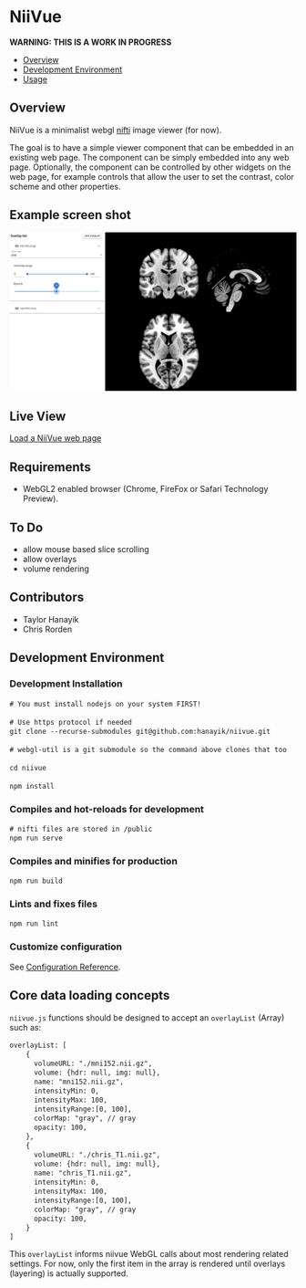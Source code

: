 # NiiVue

**WARNING: THIS IS A WORK IN PROGRESS**

- [Overview]()
- [Development Environment]()
- [Usage]()

## Overview

NiiVue is a minimalist webgl [nifti](https://nifti.nimh.nih.gov) image viewer (for now). 

The goal is to have a simple viewer component that can be embedded in an existing web page. The component can be simply embedded into any web page. Optionally, the component can be controlled by other widgets on the web page, for example controls that allow the user to set the contrast, color scheme and other properties. 


## Example screen shot

![example image](example.png)

## Live View 

[Load a NiiVue web page](https://hanayik.github.io/niivue/)

## Requirements

- WebGL2 enabled browser (Chrome, FireFox or Safari Technology Preview).

## To Do

- allow mouse based slice scrolling
- allow overlays
- volume rendering

## Contributors

- Taylor Hanayik
- Chris Rorden

## Development Environment

### Development Installation

```
# You must install nodejs on your system FIRST!

# Use https protocol if needed
git clone --recurse-submodules git@github.com:hanayik/niivue.git

# webgl-util is a git submodule so the command above clones that too

cd niivue

npm install
```

### Compiles and hot-reloads for development
```
# nifti files are stored in /public
npm run serve
```

### Compiles and minifies for production
```
npm run build
```

### Lints and fixes files
```
npm run lint
```

### Customize configuration
See [Configuration Reference](https://cli.vuejs.org/config/).

## Core data loading concepts

`niivue.js` functions should be designed to accept an `overlayList` (Array) such as:

```
overlayList: [
    {
      volumeURL: "./mni152.nii.gz",
      volume: {hdr: null, img: null},
      name: "mni152.nii.gz",
      intensityMin: 0,
      intensityMax: 100,
      intensityRange:[0, 100],
      colorMap: "gray", // gray
      opacity: 100,
    },
    {
      volumeURL: "./chris_T1.nii.gz",
      volume: {hdr: null, img: null},
      name: "chris_T1.nii.gz",
      intensityMin: 0,
      intensityMax: 100,
      intensityRange:[0, 100],
      colorMap: "gray", // gray
      opacity: 100,
    }
]

```

This `overlayList` informs niivue WebGL calls about most rendering related settings. For now, only the first item in the array is rendered until overlays (layering) is actually supported. 



